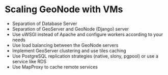# Scaling GeoNode with VMs

* Separation of Database Server
* Separation of GeoServer and GeoNode (Django) server
* Use uWSGI instead of Apache and configure workers according to your needs
* Use load balancing between the GeoNode servers
* Implement GeoServer clustering and use tiles caching
* Use PostgreSQL replication strategies (native, slony, pgpool) or use a service like RDS
* Use MapProxy to cache remote services
